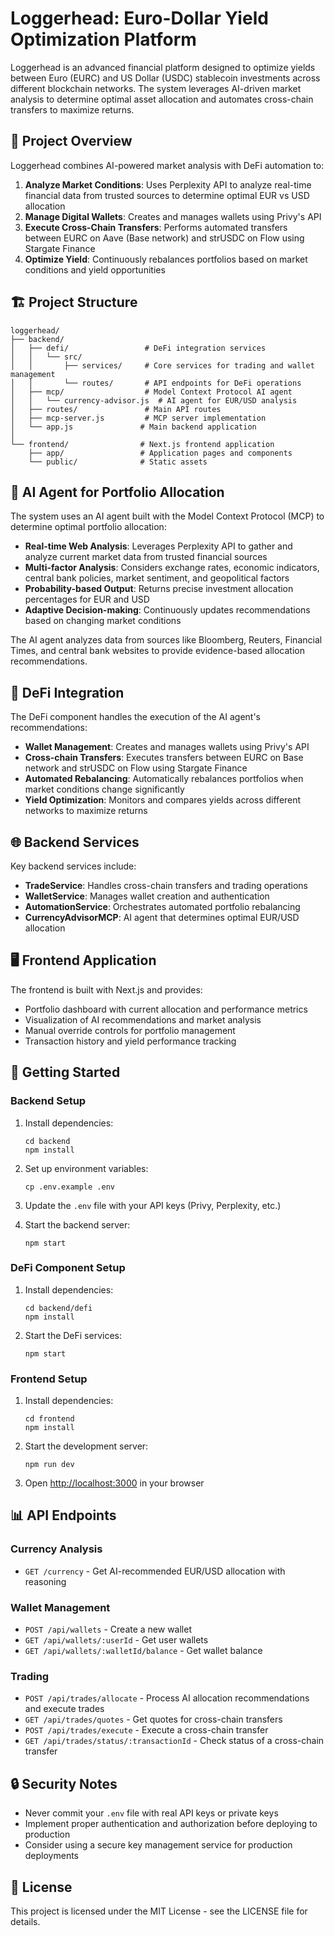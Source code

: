 # Loggerhead: Euro-Dollar Yield Optimization Platform

Loggerhead is an advanced financial platform designed to optimize yields between Euro (EURC) and US Dollar (USDC) stablecoin investments across different blockchain networks. The system leverages AI-driven market analysis to determine optimal asset allocation and automates cross-chain transfers to maximize returns.

## 🌟 Project Overview

Loggerhead combines AI-powered market analysis with DeFi automation to:

1. **Analyze Market Conditions**: Uses Perplexity API to analyze real-time financial data from trusted sources to determine optimal EUR vs USD allocation
2. **Manage Digital Wallets**: Creates and manages wallets using Privy's API
3. **Execute Cross-Chain Transfers**: Performs automated transfers between EURC on Aave (Base network) and strUSDC on Flow using Stargate Finance
4. **Optimize Yield**: Continuously rebalances portfolios based on market conditions and yield opportunities

## 🏗️ Project Structure

```
loggerhead/
├── backend/
│   ├── defi/                 # DeFi integration services
│   │   └── src/
│   │       ├── services/     # Core services for trading and wallet management
│   │       └── routes/       # API endpoints for DeFi operations
│   ├── mcp/                  # Model Context Protocol AI agent
│   │   └── currency-advisor.js  # AI agent for EUR/USD analysis
│   ├── routes/               # Main API routes
│   ├── mcp-server.js         # MCP server implementation
│   └── app.js               # Main backend application
│
└── frontend/                # Next.js frontend application
    ├── app/                 # Application pages and components
    └── public/              # Static assets
```

## 🧠 AI Agent for Portfolio Allocation

The system uses an AI agent built with the Model Context Protocol (MCP) to determine optimal portfolio allocation:

- **Real-time Web Analysis**: Leverages Perplexity API to gather and analyze current market data from trusted financial sources
- **Multi-factor Analysis**: Considers exchange rates, economic indicators, central bank policies, market sentiment, and geopolitical factors
- **Probability-based Output**: Returns precise investment allocation percentages for EUR and USD
- **Adaptive Decision-making**: Continuously updates recommendations based on changing market conditions

The AI agent analyzes data from sources like Bloomberg, Reuters, Financial Times, and central bank websites to provide evidence-based allocation recommendations.

## 💱 DeFi Integration

The DeFi component handles the execution of the AI agent's recommendations:

- **Wallet Management**: Creates and manages wallets using Privy's API
- **Cross-chain Transfers**: Executes transfers between EURC on Base network and strUSDC on Flow using Stargate Finance
- **Automated Rebalancing**: Automatically rebalances portfolios when market conditions change significantly
- **Yield Optimization**: Monitors and compares yields across different networks to maximize returns

## 🌐 Backend Services

Key backend services include:

- **TradeService**: Handles cross-chain transfers and trading operations
- **WalletService**: Manages wallet creation and authentication
- **AutomationService**: Orchestrates automated portfolio rebalancing
- **CurrencyAdvisorMCP**: AI agent that determines optimal EUR/USD allocation

## 🖥️ Frontend Application

The frontend is built with Next.js and provides:

- Portfolio dashboard with current allocation and performance metrics
- Visualization of AI recommendations and market analysis
- Manual override controls for portfolio management
- Transaction history and yield performance tracking

## 🚀 Getting Started

### Backend Setup

1. Install dependencies:
   ```
   cd backend
   npm install
   ```

2. Set up environment variables:
   ```
   cp .env.example .env
   ```
   
3. Update the `.env` file with your API keys (Privy, Perplexity, etc.)

4. Start the backend server:
   ```
   npm start
   ```

### DeFi Component Setup

1. Install dependencies:
   ```
   cd backend/defi
   npm install
   ```

2. Start the DeFi services:
   ```
   npm start
   ```

### Frontend Setup

1. Install dependencies:
   ```
   cd frontend
   npm install
   ```

2. Start the development server:
   ```
   npm run dev
   ```

3. Open [http://localhost:3000](http://localhost:3000) in your browser

## 📊 API Endpoints

### Currency Analysis

- `GET /currency` - Get AI-recommended EUR/USD allocation with reasoning

### Wallet Management

- `POST /api/wallets` - Create a new wallet
- `GET /api/wallets/:userId` - Get user wallets
- `GET /api/wallets/:walletId/balance` - Get wallet balance

### Trading

- `POST /api/trades/allocate` - Process AI allocation recommendations and execute trades
- `GET /api/trades/quotes` - Get quotes for cross-chain transfers
- `POST /api/trades/execute` - Execute a cross-chain transfer
- `GET /api/trades/status/:transactionId` - Check status of a cross-chain transfer

## 🔒 Security Notes

- Never commit your `.env` file with real API keys or private keys
- Implement proper authentication and authorization before deploying to production
- Consider using a secure key management service for production deployments

## 📝 License

This project is licensed under the MIT License - see the LICENSE file for details.
